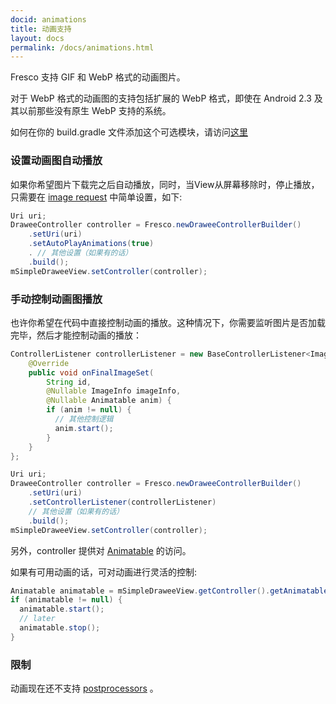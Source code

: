 ```yaml
---
docid: animations
title: 动画支持
layout: docs
permalink: /docs/animations.html
---
```


Fresco 支持 GIF 和 WebP 格式的动画图片。

对于 WebP 格式的动画图的支持包括扩展的 WebP 格式，即使在 Android 2.3 及其以前那些没有原生 WebP 支持的系统。

如何在你的 build.gradle 文件添加这个可选模块，请访问[这里](index.html)

### 设置动画图自动播放

如果你希望图片下载完之后自动播放，同时，当View从屏幕移除时，停止播放，只需要在 [image request](image-requests.html) 中简单设置，如下:


```java
Uri uri;
DraweeController controller = Fresco.newDraweeControllerBuilder()
    .setUri(uri)
    .setAutoPlayAnimations(true)
    . // 其他设置（如果有的话）
    .build();
mSimpleDraweeView.setController(controller);
```
### 手动控制动画图播放

也许你希望在代码中直接控制动画的播放。这种情况下，你需要监听图片是否加载完毕，然后才能控制动画的播放：

```java
ControllerListener controllerListener = new BaseControllerListener<ImageInfo>() {
    @Override
    public void onFinalImageSet(
        String id,
        @Nullable ImageInfo imageInfo,
        @Nullable Animatable anim) {
        if (anim != null) {
          // 其他控制逻辑
          anim.start();
        }
    }
};

Uri uri;
DraweeController controller = Fresco.newDraweeControllerBuilder()
    .setUri(uri)
    .setControllerListener(controllerListener)
    // 其他设置（如果有的话）
    .build();
mSimpleDraweeView.setController(controller);
```


另外，controller 提供对 [Animatable](http://developer.android.com/reference/android/graphics/drawable/Animatable.html) 的访问。

如果有可用动画的话，可对动画进行灵活的控制:

```java
Animatable animatable = mSimpleDraweeView.getController().getAnimatable();
if (animatable != null) {
  animatable.start();
  // later
  animatable.stop();
}
```

### 限制

动画现在还不支持 [postprocessors](modifying-image.html) 。
